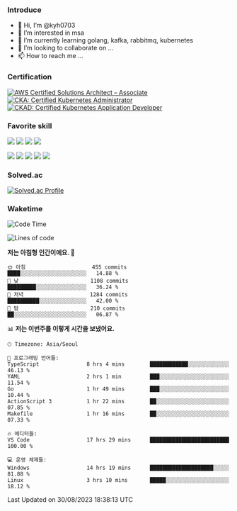 ### Introduce

<!---
kyh0703/kyh0703 is a ✨ special ✨ repository because its `README.md` (this file) appears on your GitHub profile.
You can click the Preview link to take a look at your changes.
--->

- 👋 Hi, I’m @kyh0703
- 👀 I’m interested in msa
- 🌱 I’m currently learning golang, kafka, rabbitmq, kubernetes
- 💞️ I’m looking to collaborate on ...
- 📫 How to reach me ...

### Certification

<!--START_SECTION:badges-->
[![AWS Certified Solutions Architect – Associate](https://images.credly.com/size/110x110/images/0e284c3f-5164-4b21-8660-0d84737941bc/image.png)](http://www.credly.com/badges/09892086-1381-46b2-bf2d-b67c96fef65f "AWS Certified Solutions Architect – Associate")
[![CKA: Certified Kubernetes Administrator](https://images.credly.com/size/110x110/images/8b8ed108-e77d-4396-ac59-2504583b9d54/cka_from_cncfsite__281_29.png)](http://www.credly.com/badges/fdcd089e-c598-4c77-8383-73de53513b4b "CKA: Certified Kubernetes Administrator")
[![CKAD: Certified Kubernetes Application Developer](https://images.credly.com/size/110x110/images/f88d800c-5261-45c6-9515-0458e31c3e16/ckad_from_cncfsite.png)](http://www.credly.com/badges/d01db81e-fc4f-489b-bd4f-3439d9fe33aa "CKAD: Certified Kubernetes Application Developer")
<!--END_SECTION:badges-->

### Favorite skill

<img src="https://img.shields.io/badge/C-000000?style=flat&logo=c&logoColor=A8B9CC" /> <img src="https://img.shields.io/badge/C++-000000?style=flat&logo=c%2B%2B&logoColor=00599C" /> <img src="https://img.shields.io/badge/Go-000000?style=flat&logo=go&logoColor=00ADD8" /> <img src="https://img.shields.io/badge/nodejs-000000?style=flat&logo=node.js&logoColor=A8B9CC" />

<img src="https://img.shields.io/badge/Docker-000000?style=flat&logo=docker&logoColor=2496ED"/> <img src="https://img.shields.io/badge/Kubernetes-000000?style=flat&logo=kubernetes&logoColor=326CE5"/> <img src="https://img.shields.io/badge/rancher-000000?style=flat&logo=rancher&logoColor=0075A8"/> <img src="https://img.shields.io/badge/harbor-000000?style=flat&logo=harbor&logoColor=60B932"/> <img src="https://img.shields.io/badge/ceph-000000?style=flat&logo=ceph&logoColor=EF5C55"/>

### Solved.ac

[![Solved.ac Profile](http://mazassumnida.wtf/api/generate_badge?boj=kyh0703)](https://solved.ac/kyh0703)

### Waketime

<!--START_SECTION:waka-->
![Code Time](http://img.shields.io/badge/Code%20Time-2%2C279%20hrs%2034%20mins-blue)

![Lines of code](https://img.shields.io/badge/%EC%A0%80%EB%8A%94%20%EC%97%AC%ED%83%9C%EA%B9%8C%EC%A7%80%20-7.2%20million%20%EC%A4%84%EC%9D%98%20%EC%BD%94%EB%93%9C%EB%A5%BC%20%EC%9E%91%EC%84%B1%ED%96%88%EC%96%B4%EC%9A%94.-blue)

**저는 아침형 인간이에요. 🐤** 

```text
🌞 아침                     455 commits         ████░░░░░░░░░░░░░░░░░░░░░   14.88 % 
🌆 낮　                     1108 commits        █████████░░░░░░░░░░░░░░░░   36.24 % 
🌃 저녁                     1284 commits        ██████████░░░░░░░░░░░░░░░   42.00 % 
🌙 밤　                     210 commits         ██░░░░░░░░░░░░░░░░░░░░░░░   06.87 % 
```


📊 **저는 이번주를 이렇게 시간을 보냈어요.** 

```text
🕑︎ Timezone: Asia/Seoul

💬 프로그래밍 언어들: 
TypeScript               8 hrs 4 mins        ████████████░░░░░░░░░░░░░   46.13 % 
YAML                     2 hrs 1 min         ███░░░░░░░░░░░░░░░░░░░░░░   11.54 % 
Go                       1 hr 49 mins        ███░░░░░░░░░░░░░░░░░░░░░░   10.44 % 
ActionScript 3           1 hr 22 mins        ██░░░░░░░░░░░░░░░░░░░░░░░   07.85 % 
Makefile                 1 hr 16 mins        ██░░░░░░░░░░░░░░░░░░░░░░░   07.33 % 

🔥 에디터들: 
VS Code                  17 hrs 29 mins      █████████████████████████   100.00 % 

💻 운영 체제들: 
Windows                  14 hrs 19 mins      ████████████████████░░░░░   81.88 % 
Linux                    3 hrs 10 mins       █████░░░░░░░░░░░░░░░░░░░░   18.12 % 
```


 Last Updated on 30/08/2023 18:38:13 UTC
<!--END_SECTION:waka-->
